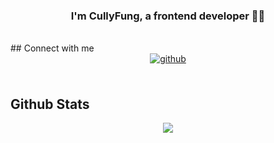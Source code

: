 ### <div align="center">I'm CullyFung, a frontend developer 👨‍💻 </div>  
  

<br/>  
## Connect with me  
<div align="center">
<a href="https://github.com/https://github.com/cullyfung" target="_blank">
<img src=https://img.shields.io/badge/github-%2324292e.svg?&style=for-the-badge&logo=github&logoColor=white alt=github style="margin-bottom: 5px;" />
</a>  
</div>  
  

<br/>  


## Github Stats  
<div align="center"><img src="https://github-readme-stats.vercel.app/api?username=cullyfung&show_icons=true&count_private=true&hide_border=true" align="center" /></div>  
